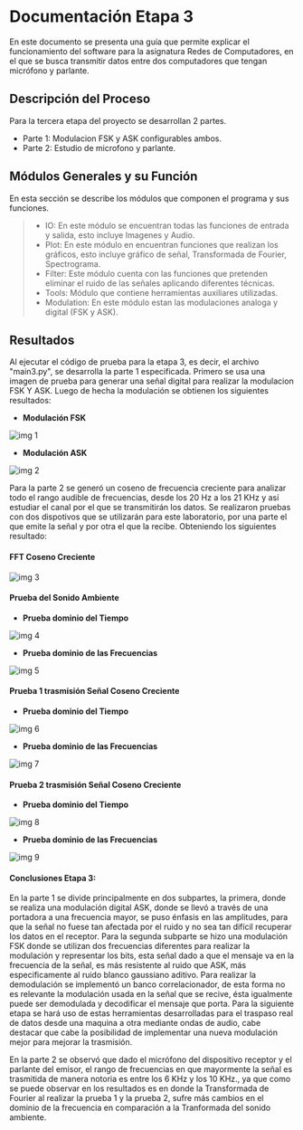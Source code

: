 Documentación Etapa 3
===============

En este documento se presenta una guía que permite explicar el funcionamiento del software para la asignatura Redes de Computadores, en el que se busca transmitir datos entre dos computadores que tengan micrófono y parlante.


Descripción del Proceso
------------------

Para la tercera etapa del proyecto se desarrollan 2 partes.
* Parte 1: Modulacion FSK y ASK configurables ambos.
* Parte 2: Estudio de microfono y parlante.


Módulos Generales y su Función
------------------

En esta sección se describe los módulos que componen el programa y sus funciones.

> - IO: En este módulo se encuentran todas las funciones de entrada y salida, esto incluye Imagenes y Audio. 
> - Plot: En este módulo en encuentran funciones que realizan los gráficos, esto incluye gráfico de señal, Transformada de Fourier, Spectrograma.
> - Filter: Este módulo cuenta con las funciones que pretenden eliminar el ruido de las señales aplicando diferentes técnicas.
> - Tools: Módulo que contiene herramientas auxiliares utilizadas.
> - Modulation: En este módulo estan las modulaciones analoga y digital (FSK y ASK).

Resultados
--------------------
Al ejecutar el código de prueba para la etapa 3, es decir, el archivo "main3.py", se desarrolla la parte 1 especificada.
Primero se usa una imagen de prueba para generar una señal digital para realizar la modulacion FSK Y ASK. Luego de hecha la modulación se obtienen los siguientes resultados:

- **Modulación FSK**

![img 1](Images/Etapa_3/Modulacion_FSK.png)

- **Modulación ASK**

![img 2](Images/Etapa_3/Modulacion_ASK.png)

Para la parte 2 se generó un coseno de frecuencia creciente para analizar todo el rango audible de frecuencias, desde los 20 Hz a los 21 KHz y así estudiar el canal por el que se transmitirán los datos. Se realizaron pruebas con dos dispotivos que se utilizarán para este laboratorio, por una parte el que emite la señal y por otra el que la recibe. Obteniendo los siguientes resultado:

#### **FFT Coseno Creciente**

![img 3](Images/Etapa_3/FFT_cos_creciente.png)

#### **Prueba del Sonido Ambiente**

- **Prueba dominio del Tiempo**
    
![img 4](Images/Etapa_3/prueba_ambiente.png)

- **Prueba dominio de las Frecuencias**

![img 5](Images/Etapa_3/prueba_ambiente_tf.png)

#### **Prueba 1 trasmisión Señal Coseno Creciente**

- **Prueba dominio del Tiempo**

![img 6](Images/Etapa_3/prueba_1.png)

- **Prueba dominio de las Frecuencias**

![img 7](Images/Etapa_3/prueba_1_tf.png)

#### **Prueba 2 trasmisión Señal Coseno Creciente**

- **Prueba dominio del Tiempo**

![img 8](Images/Etapa_3/prueba_2.png)

- **Prueba dominio de las Frecuencias**
 
![img 9](Images/Etapa_3/prueba_2_tf.png)


#### Conclusiones Etapa 3:
En la parte 1 se divide principalmente en dos subpartes, la primera, donde se realiza una modulación digital ASK, donde
se llevó a través de una portadora a una frecuencia mayor, se puso énfasis en las amplitudes, para que la señal no fuese tan
afectada por el ruido y no sea tan difícil recuperar los datos en el receptor. Para la segunda subparte se hizo una modulación FSK
donde se utilizan dos frecuencias diferentes para realizar la modulación y representar los bits, esta señal dado a que el mensaje va
en la frecuencia de la señal, es más resistente al ruido que ASK, más especificamente al ruido blanco gaussiano aditivo. Para realizar la demodulación
se implementó un banco correlacionador, de esta forma no es relevante la modulación usada en la señal que se recive, ésta igualmente puede
ser demodulada y decodificar el mensaje que porta. Para la siguiente etapa se hará uso de estas herramientas desarrolladas para el traspaso real de datos
desde una maquina a otra mediante ondas de audio, cabe destacar que cabe la posibilidad de implementar una nueva modulación mejor para mejorar la trasmisión.

En la parte 2 se observó que dado el micrófono del dispositivo receptor y el parlante del emisor, el rango de frecuencias en que mayormente la señal es trasmitida de manera notoria es entre los 6 KHz y  los 10 KHz., ya que como se puede observar en los resultados es en donde la Transformada de Fourier al realizar la prueba 1 y la prueba 2, sufre más cambios en el dominio de la frecuencia en comparación a la Tranformada del sonido ambiente.


